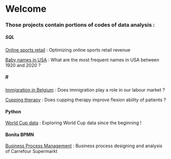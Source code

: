 # Welcome

### Those projects contain portions of codes of data analysis :

##### SQL

<a href="https://nbviewer.org/github/Togetlucky/Togetlucky.github.io/blob/main/Online%20Sports.ipynb"> Online sports retail</a> : Optimizing online sports retail revenue

<a href="https://nbviewer.org/github/Togetlucky/Togetlucky.github.io/blob/main/usa_baby_names.ipynb"> Baby names in USA</a> : What are the most frequent names in USA between 1920 and 2020 ?

##### R

<a href="https://nbviewer.org/github/Togetlucky/Togetlucky.github.io/blob/main/Investigating%20long-term%20relationship%20between%202%20variables.ipynb">Immigration in Belgium</a> : Does immigration play a role in our labour market ?

<a href="https://nbviewer.org/github/Togetlucky/Togetlucky.github.io/blob/main/Cupping%20therapy.ipynb"> Cupping therapy</a> : Does cupping therapy improve flexion ability of patients ?

#### Python

<a href="https://nbviewer.org/github/Togetlucky/Togetlucky.github.io/blob/main/World%20Cup.ipynb">World Cup data</a> : Exploring World Cup data since the beginning !

#### Bonita BPMN

<a href="https://nbviewer.org/github/Togetlucky/Togetlucky.github.io/blob/main/Business%20process%20design%20Carrefour.pdf">Business Process Management</a> : Business process designing and analysis of Carrefour Supermarkt
